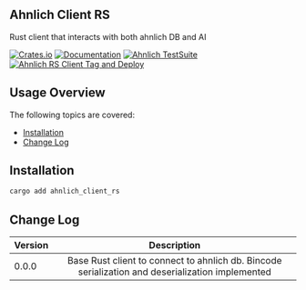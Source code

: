 ## Ahnlich Client RS

Rust client that interacts with both ahnlich DB and AI


[![Crates.io](https://img.shields.io/crates/v/ahnlich_client_rs.svg)](https://crates.io/crates/ahnlich_client_rs)
[![Documentation](https://docs.rs/ahnlich_client_rs/badge.svg)](https://docs.rs/ahnlich_client_rs/)
[![Ahnlich TestSuite](https://github.com/deven96/ahnlich/actions/workflows/test.yml/badge.svg)](https://github.com/deven96/ahnlich/actions/workflows/test.yml)
[![Ahnlich RS Client Tag and Deploy](https://github.com/deven96/ahnlich/actions/workflows/rust_tag_and_deploy.yml/badge.svg)](https://github.com/deven96/ahnlich/actions/workflows/rust_tag_and_deploy.yml)

## Usage Overview

The following topics are covered:
* [Installation](#installation)
* [Change Log](#change-log)

## Installation

```bash
cargo add ahnlich_client_rs
```

## Change Log

| Version| Description           |
| -------|:-------------:|
| 0.0.0 | Base Rust client to connect to ahnlich db. Bincode serialization and deserialization implemented |


